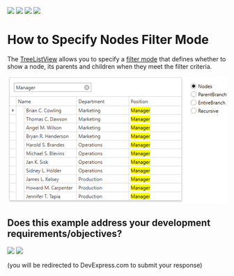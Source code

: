 <!-- default badges list -->
![](https://img.shields.io/endpoint?url=https://codecentral.devexpress.com/api/v1/VersionRange/168149976/19.1.3%2B)
[![](https://img.shields.io/badge/Open_in_DevExpress_Support_Center-FF7200?style=flat-square&logo=DevExpress&logoColor=white)](https://supportcenter.devexpress.com/ticket/details/T830470)
[![](https://img.shields.io/badge/📖_How_to_use_DevExpress_Examples-e9f6fc?style=flat-square)](https://docs.devexpress.com/GeneralInformation/403183)
[![](https://img.shields.io/badge/💬_Leave_Feedback-feecdd?style=flat-square)](#does-this-example-address-your-development-requirementsobjectives)
<!-- default badges end -->
# How to Specify Nodes Filter Mode

The [TreeListView](https://docs.devexpress.com/WPF/DevExpress.Xpf.Grid.TreeListView) allows you to specify a [filter mode](https://docs.devexpress.com/WPF/11981/controls-and-libraries/data-grid/filtering-and-searching/filtering-in-code/filtering-nodes?v=19.1) that defines whether to show a node, its parents and children when they meet the filter criteria.

![filtering-nodes](/images/filtering-nodes-example.png)
<!-- feedback -->
## Does this example address your development requirements/objectives?

[<img src="https://www.devexpress.com/support/examples/i/yes-button.svg"/>](https://www.devexpress.com/support/examples/survey.xml?utm_source=github&utm_campaign=how-to-specify-nodes-filter-mode&~~~was_helpful=yes) [<img src="https://www.devexpress.com/support/examples/i/no-button.svg"/>](https://www.devexpress.com/support/examples/survey.xml?utm_source=github&utm_campaign=how-to-specify-nodes-filter-mode&~~~was_helpful=no)

(you will be redirected to DevExpress.com to submit your response)
<!-- feedback end -->
